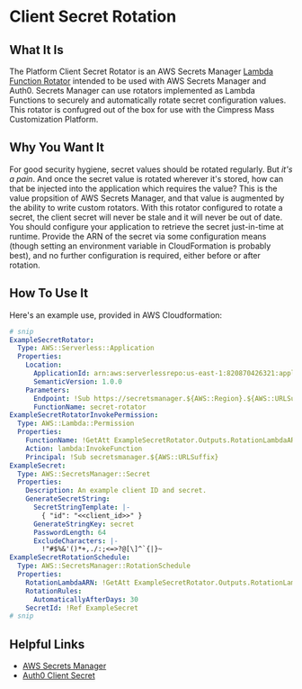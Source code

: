 # Client Secret Rotation

## What It Is

The Platform Client Secret Rotator is an AWS Secrets Manager [Lambda Function Rotator][] intended to be used with AWS Secrets Manager and Auth0. Secrets Manager can use rotators implemented as Lambda Functions to securely and automatically rotate secret configuration values. This rotator is confugred out of the box for use with the Cimpress Mass Customization Platform.

[Lambda Function Rotator]: https://docs.aws.amazon.com/secretsmanager/latest/userguide/rotating-secrets.html

## Why You Want It

For good security hygiene, secret values should be rotated regularly. But _it's a pain_. And once the secret value is rotated wherever it's stored, how can that be injected into the application which requires the value? This is the value propsition of AWS Secrets Manager, and that value is augmented by the ability to write custom rotators. With this rotator configured to rotate a secret, the client secret will never be stale and it will never be out of date. You should configure your application to retrieve the secret just-in-time at runtime. Provide the ARN of the secret via some configuration means (though setting an environment variable in CloudFormation is probably best), and no further configuration is required, either before or after rotation.

## How To Use It

Here's an example use, provided in AWS Cloudformation:

```yaml
# snip
ExampleSecretRotator:
  Type: AWS::Serverless::Application
  Properties:
    Location:
      ApplicationId: arn:aws:serverlessrepo:us-east-1:820870426321:applications/platform-client-secret-rotator
      SemanticVersion: 1.0.0
    Parameters:
      Endpoint: !Sub https://secretsmanager.${AWS::Region}.${AWS::URLSuffix}
      FunctionName: secret-rotator
ExampleSecretRotatorInvokePermission:
  Type: AWS::Lambda::Permission
  Properties:
    FunctionName: !GetAtt ExampleSecretRotator.Outputs.RotationLambdaARN
    Action: lambda:InvokeFunction
    Principal: !Sub secretsmanager.${AWS::URLSuffix}
ExampleSecret:
  Type: AWS::SecretsManager::Secret
  Properties:
    Description: An example client ID and secret.
    GenerateSecretString:
      SecretStringTemplate: |-
        { "id": "<<client_id>>" }
      GenerateStringKey: secret
      PasswordLength: 64
      ExcludeCharacters: |-
        !"#$%&'()*+,./:;<=>?@[\]^`{|}~
ExampleSecretRotationSchedule:
  Type: AWS::SecretsManager::RotationSchedule
  Properties:
    RotationLambdaARN: !GetAtt ExampleSecretRotator.Outputs.RotationLambdaARN
    RotationRules:
      AutomaticallyAfterDays: 30
    SecretId: !Ref ExampleSecret
# snip
```

## Helpful Links

* [AWS Secrets Manager][]
* [Auth0 Client Secret][]

[AWS Secrets Manager]: https://aws.amazon.com/secrets-manager/
[Auth0 Client Secret]: https://auth0.com/docs/applications/concepts/client-secret
